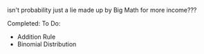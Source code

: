 isn't probability just a lie made up by Big Math for more income???

Completed:
To Do:
* Addition Rule
* Binomial Distribution